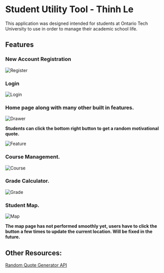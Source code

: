 # Student Utility Tool - Thinh Le

This application was designed intended for students at Ontario Tech University to use in order to manage their academic school life.

## Features

### New Account Registration

![Register](/img/register.png)

### Login

![Login](/img/login.png)

### Home page along with many other built in features.

![Drawer](/img/drawer.png)

**Students can click the bottom right button to get a random motivational quote.**

![Feature](/img/notification.png)

### Course Management.

![Course](/img/course.png)

### Grade Calculator.

![Grade](/img/grade.png)

### Student Map.

![Map](/img/map.png)

**The map page has not performed smoothly yet, users have to click the button a few times to update the current location. Will be fixed in the future.**

## Other Resources:

[Random Quote Generator API](https://type.fit/api/quotes)
